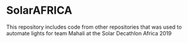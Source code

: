 # SolarAFRICA
This repository includes code from other repositories that was used to automate lights for team Mahali at the Solar Decathlon Africa 2019
